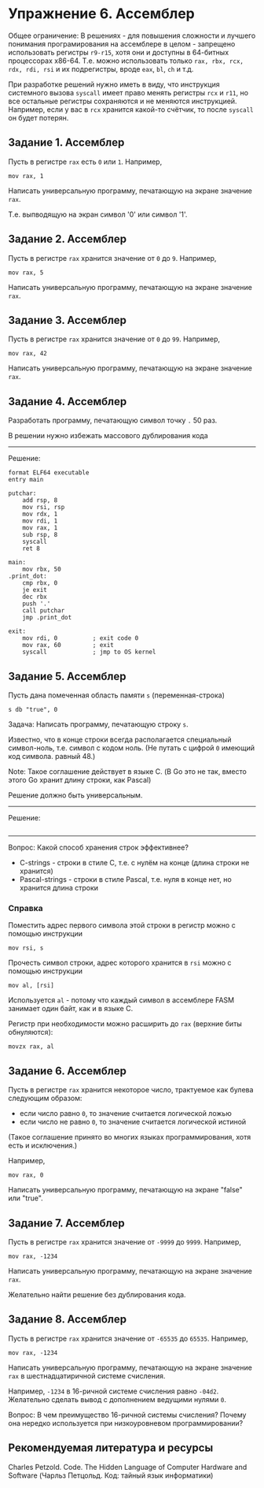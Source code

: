 # Упражнение 6. Ассемблер

Общее ограничение: В решениях - для повышения сложности и лучшего понимания програмирования на ассемблере в целом - запрещено использовать регистры `r9-r15`, хотя они и доступны в 64-битных процессорах x86-64. Т.е. можно использовать только `rax, rbx, rcx, rdx, rdi, rsi` и их подрегистры, вроде `eax`, `bl`, `ch` и т.д.

При разработке решений нужно иметь в виду, что инструкция системного вызова `syscall` имеет право менять регистры `rcx` и `r11`, но все остальные регистры сохраняются и не меняются инструкцией. Например, если у вас в `rcx` хранится какой-то счётчик, то после `syscall` он будет потерян.

## Задание 1. Ассемблер

Пусть в регистре `rax` есть `0` или `1`. Например,

    mov rax, 1

Написать универсальную программу, печатающую на экране значение `rax`.

Т.е. выпводящую на экран символ '0' или символ '1'.

## Задание 2. Ассемблер

Пусть в регистре `rax` хранится значение от `0` до `9`. Например,

    mov rax, 5

Написать универсальную программу, печатающую на экране значение `rax`.

## Задание 3. Ассемблер

Пусть в регистре `rax` хранится значение от `0` до `99`. Например,

    mov rax, 42

Написать универсальную программу, печатающую на экране значение `rax`.

## Задание 4. Ассемблер

Разработать программу, печатающую символ точку `.` 50 раз.

В решении нужно избежать массового дублирования кода

---

Решение:

```
format ELF64 executable
entry main

putchar:
    add rsp, 8
    mov rsi, rsp
    mov rdx, 1
    mov rdi, 1 
    mov rax, 1
    sub rsp, 8
    syscall
    ret 8

main:
    mov rbx, 50
.print_dot:
    cmp rbx, 0
    je exit
    dec rbx
    push '.'
    call putchar
    jmp .print_dot

exit:
    mov rdi, 0          ; exit code 0
    mov rax, 60         ; exit
    syscall             ; jmp to OS kernel
```

## Задание 5. Ассемблер

Пусть дана помеченная область памяти `s` (переменная-строка)

    s db "true", 0

Задача: Написать программу, печатающую строку `s`.

Известно, что в конце строки всегда располагается специальный символ-ноль, т.е. символ с кодом ноль. (Не путать с цифрой `0` имеющий код символа. равный 48.)

Note: Такое соглашение действует в языке C. (В Go это не так, вместо этого Go хранит длину строки, как Pascal)

Решение должно быть универсальным.

---

Решение:

```

```

---

Вопрос: Какой способ хранения строк эффективнее?

* C-strings - строки в стиле C, т.е. с нулём на конце (длина строки не хранится)
* Pascal-strings - строки в стиле Pascal, т.е. нуля в конце нет, но хранится длина строки

### Справка

Поместить адрес первого символа этой строки в регистр можно с помощью инструкции

    mov rsi, s

Прочесть символ строки, адрес которого хранится в `rsi` можно с помощью инструкции

    mov al, [rsi]

Используется `al` - потому что каждый символ в ассемблере FASM занимает один байт, как и в языке C.

Регистр при необходимости можно расширить до `rax` (верхние биты обнуляются):

    movzx rax, al

## Задание 6. Ассемблер

Пусть в регистре `rax` хранится некоторое число, трактуемое как булева следующим образом:

* если число равно `0`, то значение считается логической ложью
* если число не равно `0`, то значение считается логической истиной

(Такое соглашение принято во многих языках программирования, хотя есть и исключения.)

Например,

    mov rax, 0

Написать универсальную программу, печатающую на экране "false" или "true".

## Задание 7. Ассемблер

Пусть в регистре `rax` хранится значение от `-9999` до `9999`. Например,

    mov rax, -1234

Написать универсальную программу, печатающую на экране значение `rax`.

Желательно найти решение без дублирования кода.

## Задание 8. Ассемблер

Пусть в регистре `rax` хранится значение от `-65535` до `65535`. Например,

    mov rax, -1234

Написать универсальную программу, печатающую на экране значение `rax` в шестнадцатиричной системе счисления.

Например, `-1234` в 16-ричной системе счисления равно `-04d2`. Желательно сделать вывод с дополнением ведущими нулями `0`.

Вопрос: В чем преимущество 16-ричной системы счисления? Почему она нередко используется при низкоуровневом программировании?

## Рекомендуемая литература и ресурсы

Charles Petzold. Code. The Hidden Language of Computer Hardware and Software
(Чарльз Петцольд. Код: тайный язык информатики)
